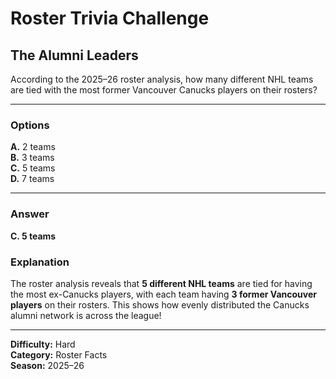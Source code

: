 # Roster Trivia Challenge

## The Alumni Leaders

According to the 2025–26 roster analysis, how many different NHL teams are tied with the most former Vancouver Canucks players on their rosters?

---

### Options

**A.** 2 teams  
**B.** 3 teams  
**C.** 5 teams  
**D.** 7 teams

---

### Answer

**C. 5 teams**

### Explanation

The roster analysis reveals that **5 different NHL teams** are tied for having the most ex-Canucks players, with each team having **3 former Vancouver players** on their rosters. This shows how evenly distributed the Canucks alumni network is across the league!

---

**Difficulty:** Hard  
**Category:** Roster Facts  
**Season:** 2025–26
